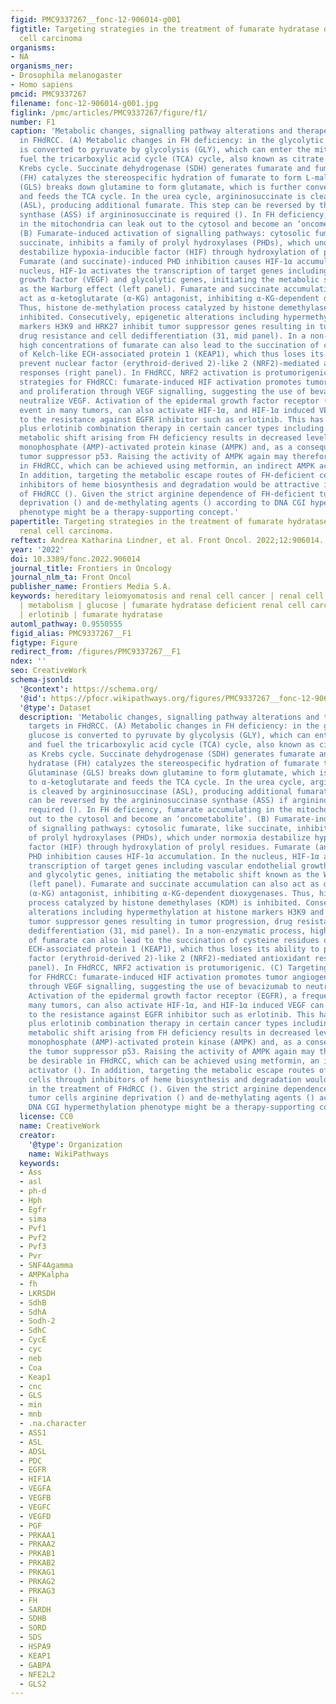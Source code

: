 ```yaml
---
figid: PMC9337267__fonc-12-906014-g001
figtitle: Targeting strategies in the treatment of fumarate hydratase deficient renal
  cell carcinoma
organisms:
- NA
organisms_ner:
- Drosophila melanogaster
- Homo sapiens
pmcid: PMC9337267
filename: fonc-12-906014-g001.jpg
figlink: /pmc/articles/PMC9337267/figure/f1/
number: F1
caption: 'Metabolic changes, signalling pathway alterations and therapeutic targets
  in FHdRCC. (A) Metabolic changes in FH deficiency: in the glycolytic pathway, glucose
  is converted to pyruvate by glycolysis (GLY), which can enter the mitochondria and
  fuel the tricarboxylic acid cycle (TCA) cycle, also known as citrate as well as
  Krebs cycle. Succinate dehydrogenase (SDH) generates fumarate and fumarate hydratase
  (FH) catalyzes the stereospecific hydration of fumarate to form L-malate. Glutaminase
  (GLS) breaks down glutamine to form glutamate, which is further converted to α-ketoglutarate
  and feeds the TCA cycle. In the urea cycle, argininosuccinate is cleaved by argininosuccinase
  (ASL), producing additional fumarate. This step can be reversed by the argininosuccinase
  synthase (ASS) if argininosuccinate is required (). In FH deficiency, fumarate accumulating
  in the mitochondria can leak out to the cytosol and become an ‘oncometabolite’.
  (B) Fumarate-induced activation of signalling pathways: cytosolic fumarate, like
  succinate, inhibits a family of prolyl hydroxylases (PHDs), which under normoxia
  destabilize hypoxia-inducible factor (HIF) through hydroxylation of prolyl residues.
  Fumarate (and succinate)-induced PHD inhibition causes HIF-1α accumulation. In the
  nucleus, HIF-1α activates the transcription of target genes including vascular endothelial
  growth factor (VEGF) and glycolytic genes, initiating the metabolic shift known
  as the Warburg effect (left panel). Fumarate and succinate accumulation can also
  act as α-ketoglutarate (α-KG) antagonist, inhibiting α-KG-dependent dioxygenases.
  Thus, histone de-methylation process catalyzed by histone demethylases (KDM) is
  inhibited. Consecutively, epigenetic alterations including hypermethylation at histone
  markers H3K9 and HRK27 inhibit tumor suppressor genes resulting in tumor progression,
  drug resistance and cell dedifferentiation (31, mid panel). In a non-enzymatic process,
  high concentrations of fumarate can also lead to the succination of cysteine residues
  of Kelch-like ECH-associated protein 1 (KEAP1), which thus loses its ability to
  prevent nuclear factor (erythroid-derived 2)-like 2 (NRF2)-mediated antioxidant
  responses (right panel). In FHdRCC, NRF2 activation is protumorigenic. (C) Targeting
  strategies for FHdRCC: fumarate-induced HIF activation promotes tumor angiogenesis
  and proliferation through VEGF signalling, suggesting the use of bevacizumab to
  neutralize VEGF. Activation of the epidermal growth factor receptor (EGFR), a frequent
  event in many tumors, can also activate HIF-1α, and HIF-1α induced VEGF can contribute
  to the resistance against EGFR inhibitor such as erlotinib. This has led to bevacizumab
  plus erlotinib combination therapy in certain cancer types including FHdRCC. The
  metabolic shift arising from FH deficiency results in decreased levels of adenosine
  monophosphate (AMP)-activated protein kinase (AMPK) and, as a consequence, of the
  tumor suppressor p53. Raising the activity of AMPK again may therefore also be desirable
  in FHdRCC, which can be achieved using metformin, an indirect AMPK activator ().
  In addition, targeting the metabolic escape routes of FH-deficient cells through
  inhibitors of heme biosynthesis and degradation would be attractive in the treatment
  of FHdRCC (). Given the strict arginine dependence of FH-deficient tumor cells arginine
  deprivation () and de-methylating agents () according to DNA CGI hypermethylation
  phenotype might be a therapy-supporting concept.'
papertitle: Targeting strategies in the treatment of fumarate hydratase deficient
  renal cell carcinoma.
reftext: Andrea Katharina Lindner, et al. Front Oncol. 2022;12:906014.
year: '2022'
doi: 10.3389/fonc.2022.906014
journal_title: Frontiers in Oncology
journal_nlm_ta: Front Oncol
publisher_name: Frontiers Media S.A.
keywords: hereditary leiomyomatosis and renal cell cancer | renal cell carcinoma (RCC)
  | metabolism | glucose | fumarate hydratase deficient renal cell carcinoma | bevacizumab
  | erlotinib | fumarate hydratase
automl_pathway: 0.9550555
figid_alias: PMC9337267__F1
figtype: Figure
redirect_from: /figures/PMC9337267__F1
ndex: ''
seo: CreativeWork
schema-jsonld:
  '@context': https://schema.org/
  '@id': https://pfocr.wikipathways.org/figures/PMC9337267__fonc-12-906014-g001.html
  '@type': Dataset
  description: 'Metabolic changes, signalling pathway alterations and therapeutic
    targets in FHdRCC. (A) Metabolic changes in FH deficiency: in the glycolytic pathway,
    glucose is converted to pyruvate by glycolysis (GLY), which can enter the mitochondria
    and fuel the tricarboxylic acid cycle (TCA) cycle, also known as citrate as well
    as Krebs cycle. Succinate dehydrogenase (SDH) generates fumarate and fumarate
    hydratase (FH) catalyzes the stereospecific hydration of fumarate to form L-malate.
    Glutaminase (GLS) breaks down glutamine to form glutamate, which is further converted
    to α-ketoglutarate and feeds the TCA cycle. In the urea cycle, argininosuccinate
    is cleaved by argininosuccinase (ASL), producing additional fumarate. This step
    can be reversed by the argininosuccinase synthase (ASS) if argininosuccinate is
    required (). In FH deficiency, fumarate accumulating in the mitochondria can leak
    out to the cytosol and become an ‘oncometabolite’. (B) Fumarate-induced activation
    of signalling pathways: cytosolic fumarate, like succinate, inhibits a family
    of prolyl hydroxylases (PHDs), which under normoxia destabilize hypoxia-inducible
    factor (HIF) through hydroxylation of prolyl residues. Fumarate (and succinate)-induced
    PHD inhibition causes HIF-1α accumulation. In the nucleus, HIF-1α activates the
    transcription of target genes including vascular endothelial growth factor (VEGF)
    and glycolytic genes, initiating the metabolic shift known as the Warburg effect
    (left panel). Fumarate and succinate accumulation can also act as α-ketoglutarate
    (α-KG) antagonist, inhibiting α-KG-dependent dioxygenases. Thus, histone de-methylation
    process catalyzed by histone demethylases (KDM) is inhibited. Consecutively, epigenetic
    alterations including hypermethylation at histone markers H3K9 and HRK27 inhibit
    tumor suppressor genes resulting in tumor progression, drug resistance and cell
    dedifferentiation (31, mid panel). In a non-enzymatic process, high concentrations
    of fumarate can also lead to the succination of cysteine residues of Kelch-like
    ECH-associated protein 1 (KEAP1), which thus loses its ability to prevent nuclear
    factor (erythroid-derived 2)-like 2 (NRF2)-mediated antioxidant responses (right
    panel). In FHdRCC, NRF2 activation is protumorigenic. (C) Targeting strategies
    for FHdRCC: fumarate-induced HIF activation promotes tumor angiogenesis and proliferation
    through VEGF signalling, suggesting the use of bevacizumab to neutralize VEGF.
    Activation of the epidermal growth factor receptor (EGFR), a frequent event in
    many tumors, can also activate HIF-1α, and HIF-1α induced VEGF can contribute
    to the resistance against EGFR inhibitor such as erlotinib. This has led to bevacizumab
    plus erlotinib combination therapy in certain cancer types including FHdRCC. The
    metabolic shift arising from FH deficiency results in decreased levels of adenosine
    monophosphate (AMP)-activated protein kinase (AMPK) and, as a consequence, of
    the tumor suppressor p53. Raising the activity of AMPK again may therefore also
    be desirable in FHdRCC, which can be achieved using metformin, an indirect AMPK
    activator (). In addition, targeting the metabolic escape routes of FH-deficient
    cells through inhibitors of heme biosynthesis and degradation would be attractive
    in the treatment of FHdRCC (). Given the strict arginine dependence of FH-deficient
    tumor cells arginine deprivation () and de-methylating agents () according to
    DNA CGI hypermethylation phenotype might be a therapy-supporting concept.'
  license: CC0
  name: CreativeWork
  creator:
    '@type': Organization
    name: WikiPathways
  keywords:
  - Ass
  - asl
  - ph-d
  - Hph
  - Egfr
  - sima
  - Pvf1
  - Pvf2
  - Pvf3
  - Pvr
  - SNF4Agamma
  - AMPKalpha
  - fh
  - LKRSDH
  - SdhB
  - SdhA
  - Sodh-2
  - SdhC
  - CycE
  - cyc
  - neb
  - Coa
  - Keap1
  - cnc
  - GLS
  - min
  - mnb
  - .na.character
  - ASS1
  - ASL
  - ADSL
  - PDC
  - EGFR
  - HIF1A
  - VEGFA
  - VEGFB
  - VEGFC
  - VEGFD
  - PGF
  - PRKAA1
  - PRKAA2
  - PRKAB1
  - PRKAB2
  - PRKAG1
  - PRKAG2
  - PRKAG3
  - FH
  - SARDH
  - SDHB
  - SORD
  - SDS
  - HSPA9
  - KEAP1
  - GABPA
  - NFE2L2
  - GLS2
---
```

